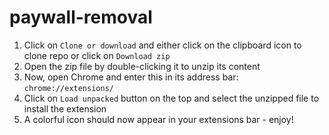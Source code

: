 # paywall-removal

1. Click on `Clone or download` and either click on the clipboard icon to clone repo or click on `Download zip`
2. Open the zip file by double-clicking it to unzip its content
3. Now, open Chrome and enter this in its address bar: `chrome://extensions/`
4. Click on `Load unpacked` button on the top and select the unzipped file to install the extension
5. A colorful icon should now appear in your extensions bar - enjoy!
